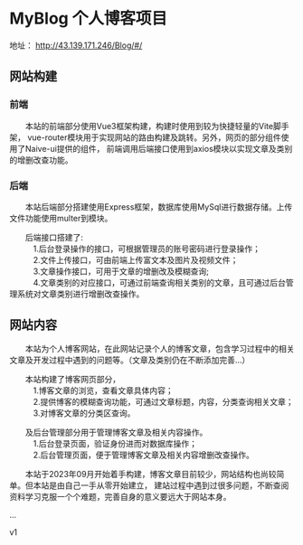 # MyBlog  个人博客项目
地址： http://43.139.171.246/Blog/#/
## 网站构建
### 前端
  本站的前端部分使用Vue3框架构建，构建时使用到较为快捷轻量的Vite脚手架， vue-router模块用于实现网站的路由构建及跳转。另外，网页的部分组件使用了Naive-ui提供的组件， 前端调用后端接口使用到axios模块以实现文章及类别的增删改查功能。 <br>

### 后端
  本站后端部分搭建使用Express框架，数据库使用MySql进行数据存储。上传文件功能使用multer到模块。<br>

  后端接口搭建了:<br>
   1.后台登录操作的接口，可根据管理员的账号密码进行登录操作；<br>
   2.文件上传接口，可由前端上传富文本及图片及视频文件；<br>
   3.文章操作接口，可用于文章的增删改及模糊查询;<br>
   4.文章类别的对应接口，可通过前端查询相关类别的文章，且可通过后台管理系统对文章类别进行增删改查操作。<br>

## 网站内容
  本站为个人博客网站，在此网站记录个人的博客文章，包含学习过程中的相关文章及开发过程中遇到的问题等。（文章及类别仍在不断添加完善...）<br>

  本站构建了博客网页部分，<br>
   1.博客文章的浏览，查看文章具体内容；<br>
   2.提供博客的模糊查询功能，可通过文章标题，内容，分类查询相关文章；<br>
   3.对博客文章的分类区查询。<br>

  及后台管理部分用于管理博客文章及相关内容操作。<br>
   1.后台登录页面，验证身份进而对数据库操作；<br>
   2.后台管理页面，便于管理博客文章及相关内容增删改查操作。<br>

  本站于2023年09月开始着手构建，博客文章目前较少，网站结构也尚较简单。但本站是由自己一手从零开始建立， 建站过程中遇到过很多问题，不断查阅资料学习克服一个个难题，完善自身的意义要远大于网站本身。<br>

...

v1
